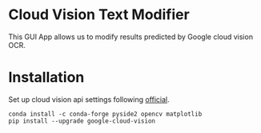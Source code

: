 # Cloud Vision Text Modifier
This GUI App allows us to modify results predicted by Google cloud vision OCR.

# Installation
Set up cloud vision api settings following [official](https://cloud.google.com/vision/docs/quickstart-client-libraries).


```
conda install -c conda-forge pyside2 opencv matplotlib
pip install --upgrade google-cloud-vision
```


